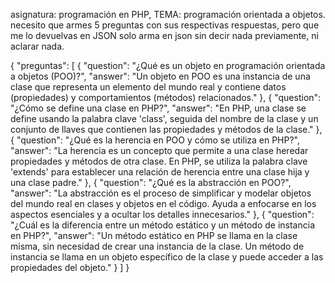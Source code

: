asignatura: programación en PHP,
TEMA: programación orientada a objetos. 
necesito que armes 5 preguntas con sus respectivas respuestas, pero que me lo devuelvas en JSON solo arma en json sin decir nada previamente, ni aclarar nada.



{
  "preguntas": [
    {
      "question": "¿Qué es un objeto en programación orientada a objetos (POO)?",
      "answer": "Un objeto en POO es una instancia de una clase que representa un elemento del mundo real y contiene datos (propiedades) y comportamientos (métodos) relacionados."
    },
    {
      "question": "¿Cómo se define una clase en PHP?",
      "answer": "En PHP, una clase se define usando la palabra clave 'class', seguida del nombre de la clase y un conjunto de llaves que contienen las propiedades y métodos de la clase."
    },
    {
      "question": "¿Qué es la herencia en POO y cómo se utiliza en PHP?",
      "answer": "La herencia es un concepto que permite a una clase heredar propiedades y métodos de otra clase. En PHP, se utiliza la palabra clave 'extends' para establecer una relación de herencia entre una clase hija y una clase padre."
    },
    {
      "question": "¿Qué es la abstracción en POO?",
      "answer": "La abstracción es el proceso de simplificar y modelar objetos del mundo real en clases y objetos en el código. Ayuda a enfocarse en los aspectos esenciales y a ocultar los detalles innecesarios."
    },
    {
      "question": "¿Cuál es la diferencia entre un método estático y un método de instancia en PHP?",
      "answer": "Un método estático en PHP se llama en la clase misma, sin necesidad de crear una instancia de la clase. Un método de instancia se llama en un objeto específico de la clase y puede acceder a las propiedades del objeto."
    }
  ]
}
